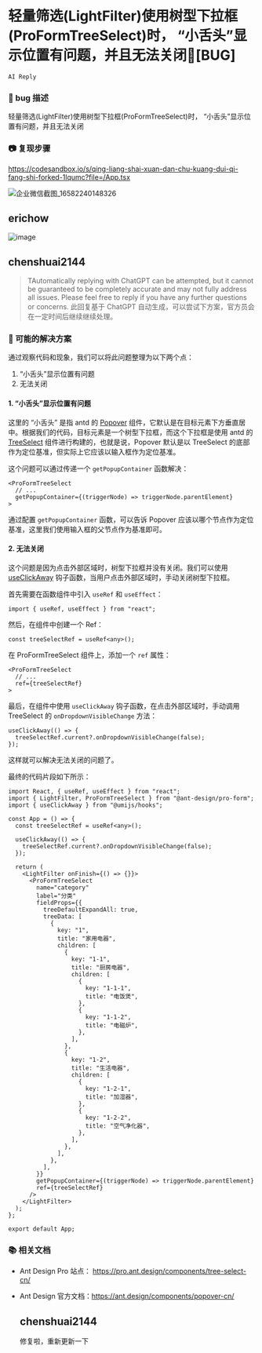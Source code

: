 # 轻量筛选(LightFilter)使用树型下拉框(ProFormTreeSelect)时， “小舌头”显示位置有问题，并且无法关闭🐛[BUG]

`AI Reply`

### 🐛 bug 描述

轻量筛选(LightFilter)使用树型下拉框(ProFormTreeSelect)时， “小舌头”显示位置有问题，并且无法关闭

### 📷 复现步骤

https://codesandbox.io/s/qing-liang-shai-xuan-dan-chu-kuang-dui-qi-fang-shi-forked-1lqumc?file=/App.tsx

![企业微信截图_16582240148326](https://user-images.githubusercontent.com/5914802/179721368-bfca0c88-e309-464f-a022-67fa3097a156.png)

## erichow

![image](https://user-images.githubusercontent.com/5914802/179722160-7b8e8c7f-488e-4855-9159-af66c06874c7.png)

## chenshuai2144

> TAutomatically replying with ChatGPT can be attempted, but it cannot be guaranteed to be completely accurate and may not fully address all issues. Please feel free to reply if you have any further questions or concerns.
> 此回复基于 ChatGPT 自动生成，可以尝试下方案，官方员会在一定时间后继续继续处理。

### 🌟 可能的解决方案

通过观察代码和现象，我们可以将此问题整理为以下两个点：

1. “小舌头”显示位置有问题
2. 无法关闭

#### 1. “小舌头”显示位置有问题

这里的 “小舌头” 是指 antd 的 [Popover](https://ant.design/components/popover-cn/) 组件，它默认是在目标元素下方垂直居中。根据我们的代码，目标元素是一个树型下拉框，而这个下拉框是使用 antd 的 [TreeSelect](https://ant.design/components/tree-select-cn/) 组件进行构建的，也就是说，Popover 默认是以 TreeSelect 的底部作为定位基准，但实际上它应该以输入框作为定位基准。

这个问题可以通过传递一个 `getPopupContainer` 函数解决：

```tsx
<ProFormTreeSelect
  // ...
  getPopupContainer={(triggerNode) => triggerNode.parentElement}
>
```

通过配置 `getPopupContainer` 函数，可以告诉 Popover 应该以哪个节点作为定位基准，这里我们使用输入框的父节点作为基准即可。

#### 2. 无法关闭

这个问题是因为点击外部区域时，树型下拉框并没有关闭。我们可以使用 [useClickAway](https://ant.design/components/popover-cn/#components-popover-demo-click-er) 钩子函数，当用户点击外部区域时，手动关闭树型下拉框。

首先需要在函数组件中引入 `useRef` 和 `useEffect`：

```tsx
import { useRef, useEffect } from "react";
```

然后，在组件中创建一个 Ref：

```tsx
const treeSelectRef = useRef<any>();
```

在 ProFormTreeSelect 组件上，添加一个 `ref` 属性：

```tsx
<ProFormTreeSelect
  // ...
  ref={treeSelectRef}
>
```

最后，在组件中使用 `useClickAway` 钩子函数，在点击外部区域时，手动调用 TreeSelect 的 `onDropdownVisibleChange` 方法：

```tsx
useClickAway(() => {
  treeSelectRef.current?.onDropdownVisibleChange(false);
});
```

这样就可以解决无法关闭的问题了。

最终的代码片段如下所示：

```tsx
import React, { useRef, useEffect } from "react";
import { LightFilter, ProFormTreeSelect } from "@ant-design/pro-form";
import { useClickAway } from "@umijs/hooks";

const App = () => {
  const treeSelectRef = useRef<any>();

  useClickAway(() => {
    treeSelectRef.current?.onDropdownVisibleChange(false);
  });

  return (
    <LightFilter onFinish={() => {}}>
      <ProFormTreeSelect
        name="category"
        label="分类"
        fieldProps={{
          treeDefaultExpandAll: true,
          treeData: [
            {
              key: "1",
              title: "家用电器",
              children: [
                {
                  key: "1-1",
                  title: "厨房电器",
                  children: [
                    {
                      key: "1-1-1",
                      title: "电饭煲",
                    },
                    {
                      key: "1-1-2",
                      title: "电磁炉",
                    },
                  ],
                },
                {
                  key: "1-2",
                  title: "生活电器",
                  children: [
                    {
                      key: "1-2-1",
                      title: "加湿器",
                    },
                    {
                      key: "1-2-2",
                      title: "空气净化器",
                    },
                  ],
                },
              ],
            },
          ],
        }}
        getPopupContainer={(triggerNode) => triggerNode.parentElement}
        ref={treeSelectRef}
      />
    </LightFilter>
  );
};

export default App;
```

### 📚 相关文档

- Ant Design Pro 站点： https://pro.ant.design/components/tree-select-cn/
- Ant Design 官方文档：https://ant.design/components/popover-cn/

  ## chenshuai2144

  修复啦，重新更新一下
